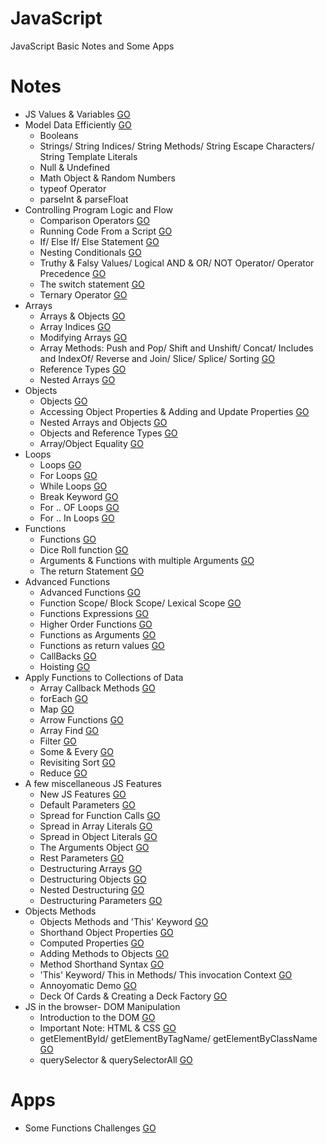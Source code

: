 # JavaScript
JavaScript Basic Notes and Some Apps

# Notes
* JS Values & Variables [GO](https://github.com/HopeMashal/Java-Script/blob/master/Notes/01-Values_Variables.pdf)
* Model Data Efficiently [GO](https://github.com/HopeMashal/Java-Script/blob/master/Notes/02-ModelDataEfficiently.js)
  * Booleans 
  * Strings/ String Indices/ String Methods/ String Escape Characters/ String Template Literals 
  * Null & Undefined 
  * Math Object & Random Numbers 
  * typeof Operator
  * parseInt & parseFloat 
* Controlling Program Logic and Flow 
  * Comparison Operators [GO](https://github.com/HopeMashal/Java-Script/blob/master/Notes/Controlling_Program_Logic_and_Flow/01-Conditionals_Logic.pdf)
  * Running Code From a Script [GO](https://github.com/HopeMashal/Java-Script/blob/master/Notes/Controlling_Program_Logic_and_Flow/02-Running_Script/index.html)
  * If/ Else If/ Else Statement [GO](https://github.com/HopeMashal/Java-Script/blob/master/Notes/Controlling_Program_Logic_and_Flow/03-If_Else_Statement.js)
  * Nesting Conditionals [GO](https://github.com/HopeMashal/Java-Script/blob/master/Notes/Controlling_Program_Logic_and_Flow/04-Nesting.js)
  * Truthy & Falsy Values/ Logical AND & OR/ NOT Operator/ Operator Precedence [GO](https://github.com/HopeMashal/Java-Script/blob/master/Notes/Controlling_Program_Logic_and_Flow/05-Logic_and_Operator.js)
  * The switch statement [GO](https://github.com/HopeMashal/Java-Script/blob/master/Notes/Controlling_Program_Logic_and_Flow/06-Switch.js)
  * Ternary Operator [GO](https://github.com/HopeMashal/Java-Script/blob/master/Notes/Controlling_Program_Logic_and_Flow/07-Ternary.js)
* Arrays
  * Arrays & Objects [GO](https://github.com/HopeMashal/Java-Script/blob/master/Notes/Arrays/01-Arrays_Objects.pdf)
  * Array Indices [GO](https://github.com/HopeMashal/Java-Script/blob/master/Notes/Arrays/02-Array_Indices.js)
  * Modifying Arrays [GO](https://github.com/HopeMashal/Java-Script/blob/master/Notes/Arrays/03-Modifying_Arrays.js)
  * Array Methods: Push and Pop/ Shift and Unshift/ Concat/ Includes and IndexOf/ Reverse and Join/ Slice/ Splice/ Sorting [GO](https://github.com/HopeMashal/Java-Script/blob/master/Notes/Arrays/04-Array_Methods.js)
  * Reference Types [GO](https://github.com/HopeMashal/Java-Script/blob/master/Notes/Arrays/05-Reference.js)
  * Nested Arrays [GO](https://github.com/HopeMashal/Java-Script/blob/master/Notes/Arrays/06-Nested_Array.js)
* Objects
  * Objects [GO](https://github.com/HopeMashal/Java-Script/blob/master/Notes/Objects/01-Objects.js)
  * Accessing Object Properties & Adding and Update Properties [GO](https://github.com/HopeMashal/Java-Script/blob/master/Notes/Objects/02-Object_prop.js)
  * Nested Arrays and Objects [GO](https://github.com/HopeMashal/Java-Script/blob/master/Notes/Objects/03-Nested.js)
  * Objects and Reference Types [GO](https://github.com/HopeMashal/Java-Script/blob/master/Notes/Objects/04-Reference.js)
  * Array/Object Equality [GO](https://github.com/HopeMashal/Java-Script/blob/master/Notes/Objects/05-Array_Object_Equality.js)
* Loops
  * Loops [GO](https://github.com/HopeMashal/Java-Script/blob/master/Notes/Loops/01-Loops.pdf)
  * For Loops  [GO](https://github.com/HopeMashal/Java-Script/blob/master/Notes/Loops/02-For_Loop.js)
  * While Loops  [GO](https://github.com/HopeMashal/Java-Script/blob/master/Notes/Loops/03-While_Loop.js)
  * Break Keyword  [GO](https://github.com/HopeMashal/Java-Script/blob/master/Notes/Loops/04-Break_Keyword.js)
  * For .. OF Loops  [GO](https://github.com/HopeMashal/Java-Script/blob/master/Notes/Loops/05-For_OF_Loop.js)
  * For .. In Loops  [GO](https://github.com/HopeMashal/Java-Script/blob/master/Notes/Loops/06-For_In_Loop.js)
* Functions
  * Functions [GO](https://github.com/HopeMashal/Java-Script/blob/master/Notes/Functions/01-Functions.pdf)
  * Dice Roll function [GO](https://github.com/HopeMashal/Java-Script/blob/master/Notes/Functions/02-Dice_Roll.js)
  * Arguments & Functions with multiple Arguments [GO](https://github.com/HopeMashal/Java-Script/blob/master/Notes/Functions/03-Arguments.js)
  * The return Statement [GO](https://github.com/HopeMashal/Java-Script/blob/master/Notes/Functions/04-Return.js)
* Advanced Functions
  * Advanced Functions [GO](https://github.com/HopeMashal/Java-Script/blob/master/Notes/Advanced_Functions/01-Advanced_Functions.pdf)
  * Function Scope/ Block Scope/ Lexical Scope [GO](https://github.com/HopeMashal/Java-Script/blob/master/Notes/Advanced_Functions/02-Scope.js)
  * Functions Expressions [GO](https://github.com/HopeMashal/Java-Script/blob/master/Notes/Advanced_Functions/03-Expression.js)
  * Higher Order Functions [GO](https://github.com/HopeMashal/Java-Script/blob/master/Notes/Advanced_Functions/04-Fun_Values.js)
  * Functions as Arguments [GO](https://github.com/HopeMashal/Java-Script/blob/master/Notes/Advanced_Functions/05-Fun_Args.js)
  * Functions as return values [GO](https://github.com/HopeMashal/Java-Script/blob/master/Notes/Advanced_Functions/06-Fun-Return.js)
  * CallBacks [GO](https://github.com/HopeMashal/Java-Script/blob/master/Notes/Advanced_Functions/07-Callback.js)
  * Hoisting [GO](https://github.com/HopeMashal/Java-Script/blob/master/Notes/Advanced_Functions/08-Hoisting.js)
* Apply Functions to Collections of Data
  * Array Callback Methods [GO](https://github.com/HopeMashal/Java-Script/blob/master/Notes/Apply_Functions/01-Array_Callback.pdf)
  * forEach [GO](https://github.com/HopeMashal/Java-Script/blob/master/Notes/Apply_Functions/02-forEach.js)
  * Map [GO](https://github.com/HopeMashal/Java-Script/blob/master/Notes/Apply_Functions/03-Map.js)
  * Arrow Functions [GO](https://github.com/HopeMashal/Java-Script/blob/master/Notes/Apply_Functions/04-Arrow_Fun.js)
  * Array Find [GO](https://github.com/HopeMashal/Java-Script/blob/master/Notes/Apply_Functions/05-Find.js)
  * Filter [GO](https://github.com/HopeMashal/Java-Script/blob/master/Notes/Apply_Functions/06-Filter.js)
  * Some & Every [GO](https://github.com/HopeMashal/Java-Script/blob/master/Notes/Apply_Functions/07-Some_Every.js)
  * Revisiting Sort [GO](https://github.com/HopeMashal/Java-Script/blob/master/Notes/Apply_Functions/08-Sorting.js)
  * Reduce [GO](https://github.com/HopeMashal/Java-Script/blob/master/Notes/Apply_Functions/09-Reduce.js)
* A few miscellaneous JS Features
  * New JS Features [GO](https://github.com/HopeMashal/Java-Script/blob/master/Notes/JS_Features/01-JS_Features.pdf)
  * Default Parameters [GO](https://github.com/HopeMashal/Java-Script/blob/master/Notes/JS_Features/02-Default_Param.js)
  * Spread for Function Calls [GO](https://github.com/HopeMashal/Java-Script/blob/master/Notes/JS_Features/03-Spread_Fun.js)
  * Spread in Array Literals [GO](https://github.com/HopeMashal/Java-Script/blob/master/Notes/JS_Features/04-Spread_Array.js)
  * Spread in Object Literals [GO](https://github.com/HopeMashal/Java-Script/blob/master/Notes/JS_Features/05-Spread_Obj.js)
  * The Arguments Object [GO](https://github.com/HopeMashal/Java-Script/blob/master/Notes/JS_Features/06-Arg_Obj.js)
  * Rest Parameters [GO](https://github.com/HopeMashal/Java-Script/blob/master/Notes/JS_Features/07-Rest_Param.js)
  * Destructuring Arrays [GO](https://github.com/HopeMashal/Java-Script/blob/master/Notes/JS_Features/08-Dest_Array.js)
  * Destructuring Objects [GO](https://github.com/HopeMashal/Java-Script/blob/master/Notes/JS_Features/09-Dest_Obj.js)
  * Nested Destructuring [GO](https://github.com/HopeMashal/Java-Script/blob/master/Notes/JS_Features/10-Nested_Dest.js)
  * Destructuring Parameters [GO](https://github.com/HopeMashal/Java-Script/blob/master/Notes/JS_Features/11-Dest_Param.js)
* Objects Methods 
  * Objects Methods and 'This' Keyword [GO](https://github.com/HopeMashal/Java-Script/blob/master/Notes/Objects_Methods/01-Objects_Methods.pdf)
  * Shorthand Object Properties [GO](https://github.com/HopeMashal/Java-Script/blob/master/Notes/Objects_Methods/02-Shorthand_Obj.js)
  * Computed Properties [GO](https://github.com/HopeMashal/Java-Script/blob/master/Notes/Objects_Methods/03-Computed_Prop.js)
  * Adding Methods to Objects [GO](https://github.com/HopeMashal/Java-Script/blob/master/Notes/Objects_Methods/04-Adding_Methods.js)
  * Method Shorthand Syntax [GO](https://github.com/HopeMashal/Java-Script/blob/master/Notes/Objects_Methods/05-Method_Shorthand.js)
  * 'This' Keyword/ This in Methods/ This invocation Context [GO](https://github.com/HopeMashal/Java-Script/blob/master/Notes/Objects_Methods/06-this.js)
  * Annoyomatic Demo [GO](https://github.com/HopeMashal/Java-Script/blob/master/Notes/Objects_Methods/07-Annoyomatic.js)
  * Deck Of Cards & Creating a Deck Factory [GO](https://github.com/HopeMashal/Java-Script/blob/master/Notes/Objects_Methods/08-Deck_Card.js)
* JS in the browser- DOM Manipulation
  * Introduction to the DOM [GO]()
  * Important Note: HTML & CSS [GO]()
  * getElementById/ getElementByTagName/ getElementByClassName [GO]()
  * querySelector & querySelectorAll [GO]()


# Apps
* Some Functions Challenges [GO](https://github.com/HopeMashal/Java-Script/blob/master/Apps/01-Some_Functions.js)
